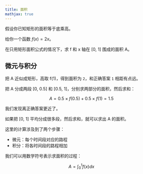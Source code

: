 ```yaml
---
title: 面积
mathjax: true
---
```


假设你已知矩形的面积等于底乘高。

给你一个函数 $f(x)=2x$。

在只用矩形面积公式的情况下，求 f 和 x 轴在 [0, 1] 围成的面积 A。

## 微元与积分

把 A 近似成矩形，高取 f(1)，得到面积为 `2`，和正确答案 `1` 相距有点远。

把 A 分成两段 [0, 0.5] 和 [0.5, 1]，分别求两部分的面积，然后求和：

$$
A = 0.5\times f(0.5) + 0.5\times f(1)=1.5
$$

我们发现离正确答案更近了。

如果把 [0, 1] 平均分成很多段，然后求和，就可以求出 A 的面积。

这里的计算涉及到了两个步骤：

- 微元：每个时间段对应的路程
- 积分：将各时间段的路程相加

我们可以用数学符号表示求面积的过程：

$$
A = \int_{0}^1 f(x)dx
$$
